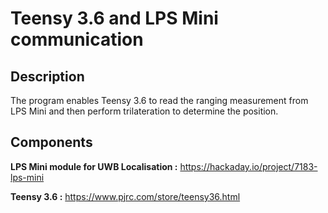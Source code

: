 # Teensy 3.6 and LPS Mini communication

## Description
The program enables Teensy 3.6 to read the ranging measurement from LPS Mini and then perform trilateration to determine the position.

## Components

**LPS Mini module for UWB Localisation :** https://hackaday.io/project/7183-lps-mini

**Teensy 3.6 :** https://www.pjrc.com/store/teensy36.html


